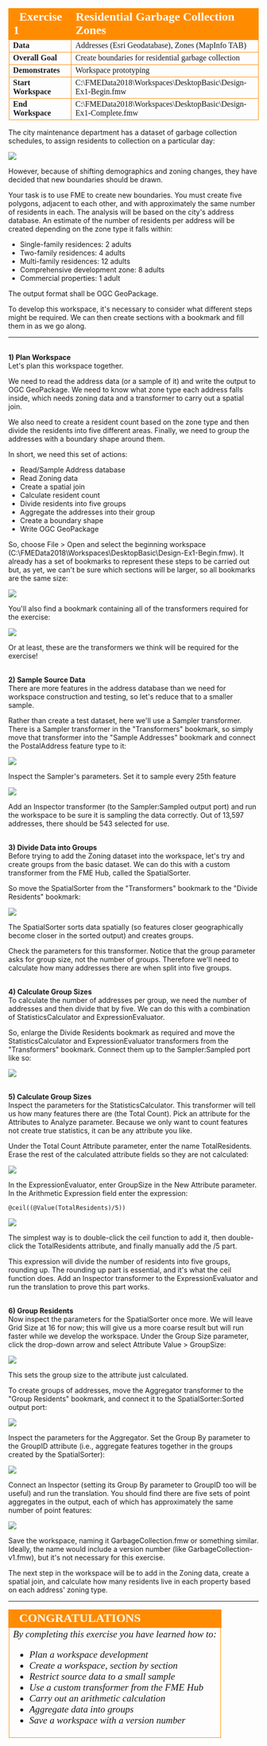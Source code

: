 <!--Exercise Section-->

<table style="border-spacing: 0px;border-collapse: collapse;font-family:serif">
<tr>
<td width=25% style="vertical-align:middle;background-color:darkorange;border: 2px solid darkorange">
<i class="fa fa-cogs fa-lg fa-pull-left fa-fw" style="color:white;padding-right: 12px;vertical-align:text-top"></i>
<span style="color:white;font-size:x-large;font-weight: bold">Exercise 1</span>
</td>
<td style="border: 2px solid darkorange;background-color:darkorange;color:white">
<span style="color:white;font-size:x-large;font-weight: bold">Residential Garbage Collection Zones</span>
</td>
</tr>

<tr>
<td style="border: 1px solid darkorange; font-weight: bold">Data</td>
<td style="border: 1px solid darkorange">Addresses (Esri Geodatabase), Zones (MapInfo TAB)</td>
</tr>

<tr>
<td style="border: 1px solid darkorange; font-weight: bold">Overall Goal</td>
<td style="border: 1px solid darkorange">Create boundaries for residential garbage collection</td>
</tr>

<tr>
<td style="border: 1px solid darkorange; font-weight: bold">Demonstrates</td>
<td style="border: 1px solid darkorange">Workspace prototyping</td>
</tr>

<tr>
<td style="border: 1px solid darkorange; font-weight: bold">Start Workspace</td>
<td style="border: 1px solid darkorange">C:\FMEData2018\Workspaces\DesktopBasic\Design-Ex1-Begin.fmw</td>
</tr>

<tr>
<td style="border: 1px solid darkorange; font-weight: bold">End Workspace</td>
<td style="border: 1px solid darkorange">C:\FMEData2018\Workspaces\DesktopBasic\Design-Ex1-Complete.fmw</td>
</tr>

</table>

The city maintenance department has a dataset of garbage collection schedules, to assign residents to collection on a particular day:

![](./Images/Img3.200.Ex1.ExistingZones.png)

However, because of shifting demographics and zoning changes, they have decided that new boundaries should be drawn.

Your task is to use FME to create new boundaries. You must create five polygons, adjacent to each other, and with approximately the same number of residents in each. The analysis will be based on the city's address database. An estimate of the number of residents per address will be created depending on the zone type it falls within:

- Single-family residences: 2 adults
- Two-family residences: 4 adults
- Multi-family residences: 12 adults
- Comprehensive development zone: 8 adults
- Commercial properties: 1 adult

The output format shall be OGC GeoPackage.

To develop this workspace, it's necessary to consider what different steps might be required. We can then create sections with a bookmark and fill them in as we go along.

---

<br>**1) Plan Workspace**
<br>Let's plan this workspace together.

We need to read the address data (or a sample of it) and write the output to OGC GeoPackage. We need to know what zone type each address falls inside, which needs zoning data and a transformer to carry out a spatial join.

We also need to create a resident count based on the zone type and then divide the residents into five different areas. Finally, we need to group the addresses with a boundary shape around them.

In short, we need this set of actions:

- Read/Sample Address database
- Read Zoning data
- Create a spatial join
- Calculate resident count
- Divide residents into five groups
- Aggregate the addresses into their group
- Create a boundary shape
- Write OGC GeoPackage

So, choose File &gt; Open and select the beginning workspace (C:\FMEData2018\Workspaces\DesktopBasic\Design-Ex1-Begin.fmw). It already has a set of bookmarks to represent these steps to be carried out but, as yet, we can't be sure which sections will be larger, so all bookmarks are the same size:

![](./Images/Img3.201.Ex1.StartingWorkspace.png)

You'll also find a bookmark containing all of the transformers required for the exercise:

![](./Images/Img3.202.Ex1.RequiredTransformers.png)

Or at least, these are the transformers we think will be required for the exercise!


<br>**2) Sample Source Data**
<br>There are more features in the address database than we need for workspace construction and testing, so let's reduce that to a smaller sample.

Rather than create a test dataset, here we'll use a Sampler transformer. There is a Sampler transformer in the "Transformers" bookmark, so simply move that transformer into the "Sample Addresses" bookmark and connect the PostalAddress feature type to it:

![](./Images/Img3.203.Ex1.SamplerOnCanvas.png)

Inspect the Sampler's parameters. Set it to sample every 25th feature

![](./Images/Img3.204.Ex1.SamplerParams.png)

Add an Inspector transformer (to the Sampler:Sampled output port) and run the workspace to be sure it is sampling the data correctly. Out of 13,597 addresses, there should be 543 selected for use.


<br>**3) Divide Data into Groups**
<br>Before trying to add the Zoning dataset into the workspace, let's try and create groups from the basic dataset. We can do this with a custom transformer from the FME Hub, called the SpatialSorter.

So move the SpatialSorter from the "Transformers" bookmark to the "Divide Residents" bookmark:

![](./Images/Img3.205.Ex1.SpatialSorterOnCanvas.png)

The SpatialSorter sorts data spatially (so features closer geographically become closer in the sorted output) and creates groups.

Check the parameters for this transformer. Notice that the group parameter asks for group size, not the number of groups. Therefore we'll need to calculate how many addresses there are when split into five groups.


<br>**4) Calculate Group Sizes**
<br>To calculate the number of addresses per group, we need the number of addresses and then divide that by five. We can do this with a combination of StatisticsCalculator and ExpressionEvaluator.

So, enlarge the Divide Residents bookmark as required and move the StatisticsCalculator and ExpressionEvaluator transformers from the "Transformers" bookmark. Connect them up to the Sampler:Sampled port like so:

![](./Images/Img3.206.Ex1.StatsExprOnCanvas.png)


<br>**5) Calculate Group Sizes**
<br>Inspect the parameters for the StatisticsCalculator. This transformer will tell us how many features there are (the Total Count). Pick an attribute for the Attributes to Analyze parameter. Because we only want to count features not create true statistics, it can be any attribute you like.

Under the Total Count Attribute parameter, enter the name TotalResidents. Erase the rest of the calculated attribute fields so they are not calculated:

![](./Images/Img3.207.Ex1.StatsCalcParams.png)

In the ExpressionEvaluator, enter GroupSize in the New Attribute parameter. In the Arithmetic Expression field enter the expression:

    @ceil((@Value(TotalResidents)/5))

![](./Images/Img3.208.Ex1.ExprEvalParams.png)

The simplest way is to double-click the ceil function to add it, then double-click the TotalResidents attribute, and finally manually add the /5 part.

This expression will divide the number of residents into five groups, rounding up. The rounding up part is essential, and it's what the ceil function does. Add an Inspector transformer to the ExpressionEvaluator and run the translation to prove this part works.


<br>**6) Group Residents**
<br>Now inspect the parameters for the SpatialSorter once more. We will leave Grid Size at 16 for now; this will give us a more coarse result but will run faster while we develop the workspace. Under the Group Size parameter, click the drop-down arrow and select Attribute Value &gt; GroupSize:

![](./Images/Img3.209.Ex1.SpatialSorterParams.png)

This sets the group size to the attribute just calculated.

To create groups of addresses, move the Aggregator transformer to the "Group Residents" bookmark, and connect it to the SpatialSorter:Sorted output port:

![](./Images/Img3.210.Ex1.AggregatorCanvas.png)

Inspect the parameters for the Aggregator. Set the Group By parameter to the GroupID attribute (i.e., aggregate features together in the groups created by the SpatialSorter):

![](./Images/Img3.211.Ex1.AggregatorParams.png)

Connect an Inspector (setting its Group By parameter to GroupID too will be useful) and run the translation. You should find there are five sets of point aggregates in the output, each of which has approximately the same number of point features:

![](./Images/Img3.212.Ex1.AggregatedResults.png)

Save the workspace, naming it GarbageCollection.fmw or something similar. Ideally, the name would include a version number (like GarbageCollection-v1.fmw), but it's not necessary for this exercise.

The next step in the workspace will be to add in the Zoning data, create a spatial join, and calculate how many residents live in each property based on each address' zoning type.

---

<!--Exercise Congratulations Section-->

<table style="border-spacing: 0px">
<tr>
<td style="vertical-align:middle;background-color:darkorange;border: 2px solid darkorange">
<i class="fa fa-thumbs-o-up fa-lg fa-pull-left fa-fw" style="color:white;padding-right: 12px;vertical-align:text-top"></i>
<span style="color:white;font-size:x-large;font-weight: bold;font-family:serif">CONGRATULATIONS</span>
</td>
</tr>

<tr>
<td style="border: 1px solid darkorange">
<span style="font-family:serif; font-style:italic; font-size:larger">
By completing this exercise you have learned how to:
<br>
<ul><li>Plan a workspace development</li>
<li>Create a workspace, section by section</li>
<li>Restrict source data to a small sample</li>
<li>Use a custom transformer from the FME Hub</li>
<li>Carry out an arithmetic calculation</li>
<li>Aggregate data into groups</li>
<li>Save a workspace with a version number</li></ul>
</span>
</td>
</tr>
</table>
